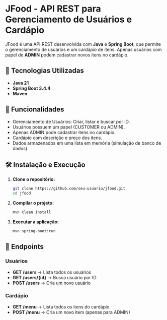 # JFood - API REST para Gerenciamento de Usuários e Cardápio

JFood é uma API REST desenvolvida com **Java** e **Spring Boot**, que permite o gerenciamento de usuários e um cardápio de itens. Apenas usuários com papel de **ADMIN** podem cadastrar novos itens no cardápio.

## 🚀 Tecnologias Utilizadas
- **Java 21**
- **Spring Boot 3.4.4**
- **Maven**

## 📌 Funcionalidades
- Gerenciamento de Usuários: Criar, listar e buscar por ID.  
- Usuários possuem um papel (CUSTOMER ou ADMIN).  
- Apenas ADMIN pode cadastrar itens no cardápio.  
- Cardápio com descrição e preço dos itens.  
- Dados armazenados em uma lista em memória (simulação de banco de dados).


## 🛠️ Instalação e Execução
1. **Clone o repositório:**
   ```sh
   git clone https://github.com/seu-usuario/jfood.git
   cd jfood
   ```

2. **Compilar o projeto:**
   ```sh
   mvn clean install
   ```

3. **Executar a aplicação:**
   ```sh
   mvn spring-boot:run
   ```

## 🎯 Endpoints
### Usuários
- **GET /users** → Lista todos os usuários
- **GET /users/{id}** → Busca usuário por ID
- **POST /users** → Cria um novo usuário

### Cardápio
- **GET /menu** → Lista todos os itens do cardápio
- **POST /menu** → Cria um novo item (apenas para ADMIN)

